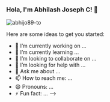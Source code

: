 ### Hola, I'm Abhilash Joseph C! 👋
<p align="left"> 
  <img src="https://komarev.com/ghpvc/?username=abhijo89-to&label=Views&color=brightgreen&style=plastic" alt="abhijo89-to" /> 
</p
<!--
**abhijo89-to/abhijo89-to** is a ✨ _special_ ✨ repository because its `README.md` (this file) appears on your GitHub profile.

Here are some ideas to get you started:

- 🔭 I’m currently working on ...
- 🌱 I’m currently learning ...
- 👯 I’m looking to collaborate on ...
- 🤔 I’m looking for help with ...
- 💬 Ask me about ...
- 📫 How to reach me: ...
- 😄 Pronouns: ...
- ⚡ Fun fact: ...
-->
